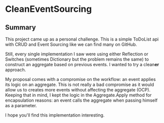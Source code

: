 # CleanEventSourcing

## Summary
This project came up as a personal challenge. This is a simple ToDoList api with CRUD and Event Sourcing like we can find many on GitHub.


Still, every single implementation I saw were using either Reflection or Switches (sometimes Dictionary but the problem remains the same) to construct an aggregate based on previous events.
I wanted to try a clean**er** approach.

My proposal comes with a compromise on the workflow: an event applies its logic on an aggregate. 
This is not really a bad compromise as it would allow us to creates more events without affecting the aggregate (OCP).
Keeping that in mind, I kept the logic in the Aggregate.Apply method for encapsulation reasons: an event calls the aggregate when passing himself as a parameter.

I hope you'll find this implementation interesting. 


